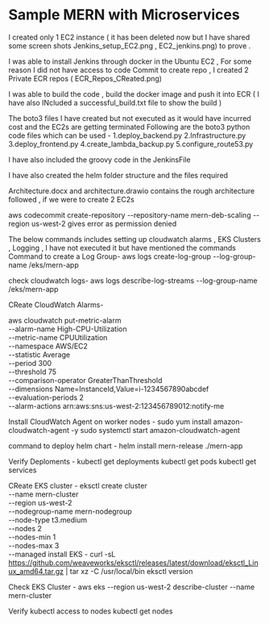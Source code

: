 # Sample MERN with Microservices

I created only 1 EC2 instance ( it has been deleted now but I have shared some screen shots Jenkins_setup_EC2.png , EC2_jenkins.png) to prove . 

I was able to install Jenkins through docker in the Ubuntu EC2 , For some reason I did not have access to code Commit to create repo , I created 2 Private ECR repos ( ECR_Repos_CReated.png)

I was able to build the code , build the docker image and push it into ECR ( I have also INcluded a successful_build.txt file to show the build )

The boto3 files I have created but not executed as it would have incurred cost and the EC2s are getting terminated 
Following are the boto3 python code files which can be used - 
1.deploy_backend.py
2.Infrastructure.py
3.deploy_frontend.py
4.create_lambda_backup.py
5.configure_route53.py

I have also included the groovy code in the JenkinsFile

I have also created the helm folder structure and the files required 

Architecture.docx and architecture.drawio contains the rough architecture followed , if we were to create 2 EC2s


aws codecommit create-repository --repository-name mern-deb-scaling --region us-west-2
gives error as permission denied

The below commands includes setting up cloudwatch alarms , EKS Clusters , Logging , I have not executed it but have mentioned the commands 
Command to create a Log Group- 
aws logs create-log-group --log-group-name /eks/mern-app

check cloudwatch logs- 
aws logs describe-log-streams --log-group-name /eks/mern-app

CReate CloudWatch Alarms- 

aws cloudwatch put-metric-alarm \
  --alarm-name High-CPU-Utilization \
  --metric-name CPUUtilization \
  --namespace AWS/EC2 \
  --statistic Average \
  --period 300 \
  --threshold 75 \
  --comparison-operator GreaterThanThreshold \
  --dimensions Name=InstanceId,Value=i-1234567890abcdef \
  --evaluation-periods 2 \
  --alarm-actions arn:aws:sns:us-west-2:123456789012:notify-me

  Install CloudWatch Agent on worker nodes - 
  sudo yum install amazon-cloudwatch-agent -y
sudo systemctl start amazon-cloudwatch-agent


command to deploy helm chart - 
helm install mern-release ./mern-app

Verify Deploments - 
kubectl get deployments
kubectl get pods
kubectl get services

CReate EKS cluster - 
eksctl create cluster \
  --name mern-cluster \
  --region us-west-2 \
  --nodegroup-name mern-nodegroup \
  --node-type t3.medium \
  --nodes 2 \
  --nodes-min 1 \
  --nodes-max 3 \
  --managed
install EKS - 
curl -sL https://github.com/weaveworks/eksctl/releases/latest/download/eksctl_Linux_amd64.tar.gz | tar xz -C /usr/local/bin
eksctl version


Check EKS Cluster - 
aws eks --region us-west-2 describe-cluster --name mern-cluster

Verify kubectl access to nodes 
kubectl get nodes

